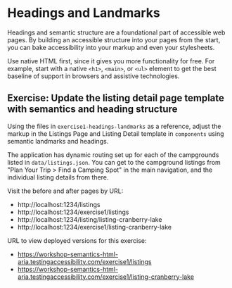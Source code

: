 # Headings and Landmarks

Headings and semantic structure are a foundational part of accessible web pages.
By building an accessible structure into your pages from the start, you can bake
accessibility into your markup and even your stylesheets.

Use native HTML first, since it gives you more functionality for free. For example,
start with a native `<h1>`, `<main>`, or `<ul>` element to get the best baseline
of support in browsers and assistive technologies.

## Exercise: Update the listing detail page template with semantics and heading structure

Using the files in `exercise1-headings-landmarks`
as a reference, adjust the markup in the Listings Page and Listing Detail template
in `components` using semantic landmarks and headings.

The application has dynamic routing set up for each of the campgrounds listed in
`data/listings.json`. You can get to the campground listings from "Plan Your Trip >
Find a Camping Spot" in the main navigation, and the individual listing details from there.

Visit the before and after pages by URL:

- http://localhost:1234/listings
- http://localhost:1234/exercise1/listings
- http://localhost:1234/listing/listing-cranberry-lake
- http://localhost:1234/exercise1/listing-cranberry-lake

URL to view deployed versions for this exercise:

- https://workshop-semantics-html-aria.testingaccessibility.com/exercise1/listings
- https://workshop-semantics-html-aria.testingaccessibility.com/exercise1/listing-cranberry-lake
